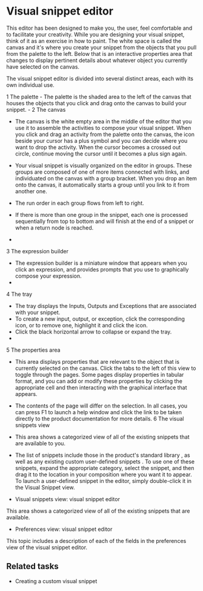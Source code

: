 <!-- image -->

# Visual snippet editor

This editor has been designed to make you, the user, feel comfortable
and to facilitate your creativity. While you are designing your visual
snippet, think of it as an exercise in how to paint. The white space
is called the canvas and it's where you create your snippet from the
objects that you pull from the palette to the left. Below that is
an interactive properties area that changes to display pertinent details
about whatever object you currently have selected on the canvas.

The visual snippet editor is divided into several distinct areas,
each with its own individual use.

1 The palette
    - The palette is the shaded area to the left of the canvas that
houses the objects that you click and drag onto the canvas to build
your snippet.
    - 
2 The canvas

- The canvas is the white empty area in the middle of the editor
that you use it to assemble the activities to compose your visual
snippet. When you click and drag an activity from the palette onto
the canvas, the icon beside your cursor has a plus symbol and you
can decide where you want to drop the activity. When the cursor becomes
a crossed out circle, continue moving the cursor until it becomes
a plus sign again.

- Your visual snippet is visually organized on the editor in groups.
These groups are composed of one of more items connected with links,
and individuated on the canvas with a group bracket. When you drop
an item onto the canvas, it automatically starts a group until you
link to it from another one.
- The run order in each group flows from left to right.
- If there is more than one group in the snippet, each one is processed
sequentially from top to bottom and will finish at the end of a snippet
or when a return node is reached.
- 
3 The expression builder

- The expression builder is a miniature window that appears when
you click an expression, and provides prompts that you use to graphically
compose your expression.
- 
4 The tray

- The tray displays the Inputs, Outputs and Exceptions that
are associated with your snippet.
- To create a new input, output, or exception, click the corresponding  icon,
or to remove one, highlight it and click the  icon.
- Click the black horizontal arrow to collapse or expand the tray.
- 
5 The properties area

- This area displays properties that are relevant to the object
that is currently selected on the canvas. Click the tabs to the left
of this view to toggle through the pages. Some pages display properties
in tabular format, and you can add or modify these properties by clicking
the appropriate cell and then interacting with the graphical interface
that appears.
- The contents of the page will differ on the selection. In all
cases, you can press F1 to launch a help window and click the link
to be taken directly to the product documentation for more details.
6 The visual snippets view

- This area shows a categorized view of all of the existing snippets
that are available to you.
- The list of snippets include those in the product's standard
library , as well as any existing custom user-defined snippets . To use one of these snippets, expand the appropriate category,
select the snippet, and then drag it to the location in your composition
where you want it to appear. To launch a user-defined snippet in the
editor, simply double-click it in the Visual Snippet view.

- Visual snippets view: visual snippet editor

This area shows a categorized view of all of the existing snippets that are available.
- Preferences view: visual snippet editor

This topic includes a description of each of the fields in the preferences view of the visual snippet editor.

## Related tasks

- Creating a custom visual snippet